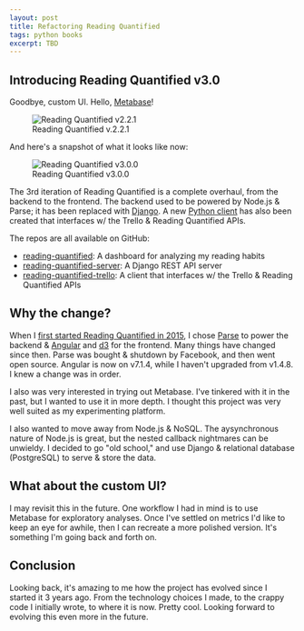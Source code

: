 ```yaml
---
layout: post
title: Refactoring Reading Quantified
tags: python books
excerpt: TBD
---
```


## Introducing Reading Quantified v3.0

Goodbye, custom UI. Hello, [Metabase](https://www.metabase.com/)!

<figure class="figure">
  <img class="figure-img img-fluid border rounded" src="https://media.githubusercontent.com/media/drejkim/drejkim.github.io/master/assets/img/reading-quantified/reading-quantified-v2.2.1.png" alt="Reading Quantified v2.2.1">
  <figcaption class="figure-caption text-center">Reading Quantified v.2.2.1</figcaption>
</figure>

And here's a snapshot of what it looks like now:

<figure class="figure">
  <img class="figure-img img-fluid border rounded" src="https://media.githubusercontent.com/media/drejkim/drejkim.github.io/master/assets/img/reading-quantified/reading-quantified-v3.0.0.png" alt="Reading Quantified v3.0.0">
  <figcaption class="figure-caption text-center">Reading Quantified v3.0.0</figcaption>
</figure>

The 3rd iteration of Reading Quantified is a complete overhaul, from the backend to the frontend. The backend used to be powered by Node.js & Parse; it has been replaced with [Django](https://github.com/drejkim/reading-quantified-server). A new [Python client](https://github.com/drejkim/reading-quantified-trello) has also been created that interfaces w/ the Trello & Reading Quantified APIs.

The repos are all available on GitHub:

* [reading-quantified](https://github.com/drejkim/reading-quantified): A dashboard for analyzing my reading habits
* [reading-quantified-server](https://github.com/drejkim/reading-quantified-server): A Django REST API server
* [reading-quantified-trello](https://github.com/drejkim/reading-quantified-trello): A client that interfaces w/ the Trello & Reading Quantified APIs

## Why the change?

When I [first started Reading Quantified in 2015](/blog/2015/11/24/introducing-reading-quantified/), I chose [Parse](https://parseplatform.org/) to power the backend & [Angular](https://angular.io/) and [d3](https://d3js.org/) for the frontend. Many things have changed since then. Parse was bought & shutdown by Facebook, and then went open source. Angular is now on v7.1.4, while I haven't upgraded from v1.4.8. I knew a change was in order.

I also was very interested in trying out Metabase. I've tinkered with it in the past, but I wanted to use it in more depth. I thought this project was very well suited as my experimenting platform.

I also wanted to move away from Node.js & NoSQL. The aysynchronous nature of Node.js is great, but the nested callback nightmares can be unwieldy. I decided to go "old school," and use Django & relational database (PostgreSQL) to serve & store the data.

## What about the custom UI?

I may revisit this in the future. One workflow I had in mind is to use Metabase for exploratory analyses. Once I've settled on metrics I'd like to keep an eye for awhile, then I can recreate a more polished version. It's something I'm going back and forth on.

## Conclusion

Looking back, it's amazing to me how the project has evolved since I started it 3 years ago. From the technology choices I made, to the crappy code I initially wrote, to where it is now. Pretty cool. Looking forward to evolving this even more in the future.